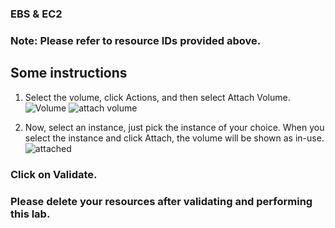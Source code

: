 ### EBS & EC2

### Note: Please refer to resource IDs provided above.
## Some instructions

1.	Select the volume, click Actions, and then select Attach Volume. 
![Volume](https://user-images.githubusercontent.com/84078733/192092778-a0320c06-bb4a-4cc6-8277-60b1e429d1af.png)
![attach volume](https://user-images.githubusercontent.com/84078733/192093359-b219ab8c-bf48-4be9-9945-130cf4c8b248.png)

2. Now, select an instance, just pick the instance of your choice. When you select the instance and click Attach, the volume will be shown as in-use. 
![attached](https://user-images.githubusercontent.com/84078733/192094189-a997d4a2-f90f-4193-a450-e0211d7d3f58.png)


### Click on Validate.
### Please delete your resources after validating and performing this lab.
